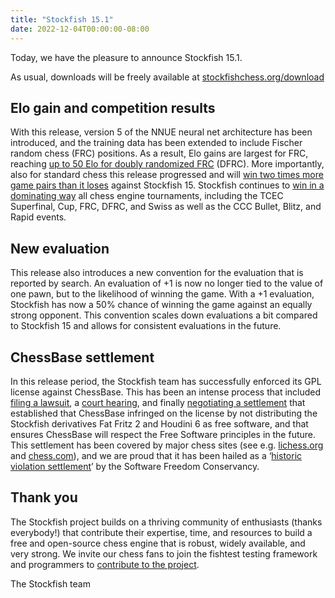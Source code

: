 ```yaml
---
title: "Stockfish 15.1"
date: 2022-12-04T00:00:00-08:00
---
```


Today, we have the pleasure to announce Stockfish 15.1.

As usual, downloads will be freely available at [stockfishchess.org/download](/download)

## Elo gain and competition results

With this release, version 5 of the NNUE neural net architecture has been introduced, and the training data has been extended to include Fischer random chess (FRC) positions. As a result, Elo gains are largest for FRC, reaching [up to 50 Elo for doubly randomized FRC][1] (DFRC). More importantly, also for standard chess this release progressed and will [win two times more game pairs than it loses][2] against Stockfish 15. Stockfish continues to [win in a dominating way][3] all chess engine tournaments, including the TCEC Superfinal, Cup, FRC, DFRC, and Swiss as well as the CCC Bullet, Blitz, and Rapid events.

## New evaluation

This release also introduces a new convention for the evaluation that is reported by search. An evaluation of +1 is now no longer tied to the value of one pawn, but to the likelihood of winning the game. With a +1 evaluation, Stockfish has now a 50% chance of winning the game against an equally strong opponent. This convention scales down evaluations a bit compared to Stockfish 15 and allows for consistent evaluations in the future.

## ChessBase settlement

In this release period, the Stockfish team has successfully enforced its GPL license against ChessBase. This has been an intense process that included [filing a lawsuit][4], a [court hearing][5], and finally [negotiating a settlement][6] that established that ChessBase infringed on the license by not distributing the Stockfish derivatives Fat Fritz 2 and Houdini 6 as free software, and that ensures ChessBase will respect the Free Software principles in the future. This settlement has been covered by major chess sites (see e.g. [lichess.org][7] and [chess.com][8]), and we are proud that it has been hailed as a ‘[historic violation settlement][9]’ by the Software Freedom Conservancy.

## Thank you

The Stockfish project builds on a thriving community of enthusiasts (thanks everybody!) that contribute their expertise, time, and resources to build a free and open-source chess engine that is robust, widely available, and very strong. We invite our chess fans to join the fishtest testing framework and programmers to [contribute to the project][10].

The Stockfish team

[1]: https://tests.stockfishchess.org/tests/view/638a6170d2b9c924c4c62cb4
[2]: https://tests.stockfishchess.org/tests/view/638a4dd7d2b9c924c4c6297b
[3]: https://en.wikipedia.org/wiki/Stockfish_(chess)#Competition_results
[4]: https://stockfishchess.org/blog/2021/our-lawsuit-against-chessbase/
[5]: https://stockfishchess.org/blog/2022/public-court-hearing-soon/
[6]: https://stockfishchess.org/blog/2022/chessbase-stockfish-agreement/
[7]: https://lichess.org/blog/Y3u1mRAAACIApBVn/settlement-reached-in-stockfish-v-chessbase
[8]: https://www.chess.com/news/view/chessbase-stockfish-reach-settlement
[9]: https://sfconservancy.org/news/2022/nov/28/sfc-named-trusted-party-in-gpl-case/
[10]: https://stockfishchess.org/get-involved/



